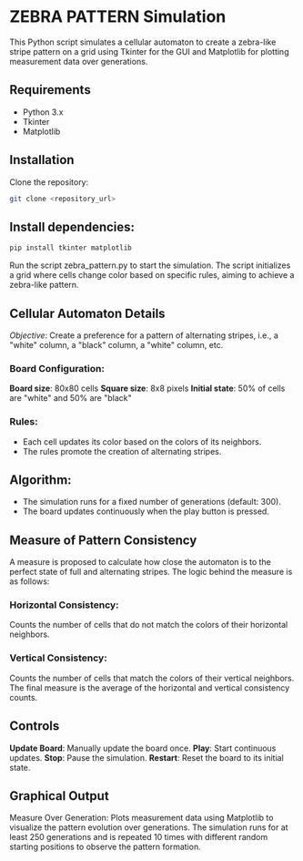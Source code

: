 # ZEBRA PATTERN Simulation
This Python script simulates a cellular automaton to create a zebra-like stripe pattern on a grid using Tkinter for the GUI and Matplotlib for plotting measurement data over generations.

## Requirements
- Python 3.x
- Tkinter
- Matplotlib
## Installation
Clone the repository:
```bash
git clone <repository_url>
```
## Install dependencies:
```bash
pip install tkinter matplotlib
```

Run the script zebra_pattern.py to start the simulation. The script initializes a grid where cells change color based on specific rules, aiming to achieve a zebra-like pattern.

## Cellular Automaton Details
*Objective*: Create a preference for a pattern of alternating stripes, i.e., a "white" column, a "black" column, a "white" column, etc.

### Board Configuration:

**Board size**: 80x80 cells
**Square size**: 8x8 pixels
**Initial state**: 50% of cells are "white" and 50% are "black"
### Rules:

- Each cell updates its color based on the colors of its neighbors.
- The rules promote the creation of alternating stripes.
## Algorithm:

- The simulation runs for a fixed number of generations (default: 300).
- The board updates continuously when the play button is pressed.
## Measure of Pattern Consistency
A measure is proposed to calculate how close the automaton is to the perfect state of full and alternating stripes. The logic behind the measure is as follows:

### Horizontal Consistency:
Counts the number of cells that do not match the colors of their horizontal neighbors.
### Vertical Consistency:
Counts the number of cells that match the colors of their vertical neighbors.
The final measure is the average of the horizontal and vertical consistency counts.
## Controls
**Update Board**: Manually update the board once.
**Play**: Start continuous updates.
**Stop**: Pause the simulation.
**Restart**: Reset the board to its initial state.
## Graphical Output
Measure Over Generation: Plots measurement data using Matplotlib to visualize the pattern evolution over generations.
The simulation runs for at least 250 generations and is repeated 10 times with different random starting positions to observe the pattern formation.
